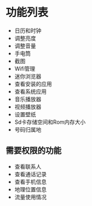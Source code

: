 # 功能列表
- 日历和时钟
- 调整亮度
- 调整音量
- 手电筒
- 截图
- Wifi管理
- 迷你浏览器
- 查看安装的应用
- 查看系统应用
- 音乐播放器
- 视频播放器
- 设置壁纸
- Sd卡存储空间和Rom内存大小
- 号码归属地
## 需要权限的功能
- 查看联系人
- 查看通话记录
- 查看手机信息
- 地理位置信息
- 流量使用情况